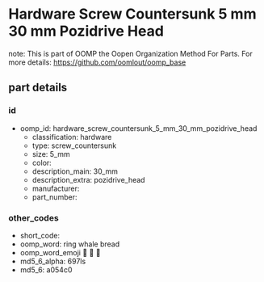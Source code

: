 # Hardware Screw Countersunk 5 mm 30 mm Pozidrive Head  

note: This is part of OOMP the Oopen Organization Method For Parts. For more details: https://github.com/oomlout/oomp_base

##  part details





### id
* oomp_id: hardware_screw_countersunk_5_mm_30_mm_pozidrive_head
  * classification: hardware
  * type: screw_countersunk
  * size: 5_mm
  * color: 
  * description_main: 30_mm
  * description_extra: pozidrive_head
  * manufacturer: 
  * part_number: 

### other_codes
* short_code: 
* oomp_word: ring whale bread
* oomp_word_emoji :ring: :whale: :bread:
* md5_6_alpha: 697ls
* md5_6: a054c0